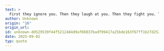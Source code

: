 ```yaml
---
text: >
  First they ignore you. Then they laugh at you. Then they fight you. Then you win.
author: Unknown
origin: "16"
origin_url: 
id: unknown-dd529539f44f5212484d9af08837badf99417a25bde163f67ff1b27d252c79cd
date: 2025-09-02
typ: quote
---
```

